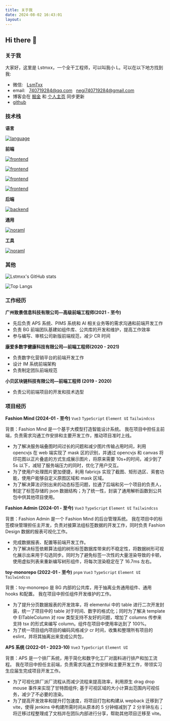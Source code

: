 ```yaml
---
title: 关于我
date: 2024-08-02 16:43:01
layout: 
---
```


## Hi there 👋

### 关于我

大家好，这里是 Lstmxx，一个全干工程师，可以叫我小 L。可以在以下地方找到我:

- 微信: &nbsp; [LsmTxx](https://raw.githubusercontent.com/Lstmxx/picx-images-hosting/master/20240805/WechatIMG145.1seybke27q.webp)
- email: &nbsp; <740719284@qq.com> &nbsp; <negi740719284@gmail.com>
- 博客会在&nbsp;[掘金](https://juejin.cn/user/1574156383825229)&nbsp;和&nbsp;[个人主页](https://lstmxx.github.io/)&nbsp;同步更新
- [github](https://github.com/Lstmxx)

### 技术栈

**语言**

[![language](https://skillicons.dev/icons?i=js,ts,python)](https://skillicons.dev)

**前端**

[![frontend](https://skillicons.dev/icons?i=html,css)](https://skillicons.dev)

[![frontend](https://skillicons.dev/icons?i=vue,react,electron,nextjs,antdesign)](https://skillicons.dev)

[![frontend](https://skillicons.dev/icons?i=tailwind,scss,less)](https://skillicons.dev)

[![frontend](https://skillicons.dev/icons?i=pnpm,npm,vite,webpack)](https://skillicons.dev)

**后端**

[![backend](https://skillicons.dev/icons?i=nodejs,nestjs,mysql,redis)](https://skillicons.dev)

**通用**

[![noraml](https://skillicons.dev/icons?i=git,jenkins,gitlab,docker,nginx)](https://skillicons.dev)

**工具**

[![noraml](https://skillicons.dev/icons?i=vscode,postman,notion)](https://skillicons.dev)

### 其他

![Lstmxx's GitHub stats](https://github-readme-stats.vercel.app/api?username=Lstmxx&count_private=true)

![Top Langs](https://github-readme-stats.vercel.app/api/top-langs/?username=Lstmxx&layout=compact&hide=jupyter%20notebook)

### 工作经历

**广州致景信息科技有限公司—高级前端工程师(2021 - 至今)**

- 先后负责 APS 系统、PIMS 系统和 AI 相关业务等的需求沟通和前端开发工作
- 负责 BG 前端团队基建如组件库、公共库的开发和维护，提高工作效率
- 参与编写、审核公司新版前端规范，减少 CR 时间

**康爱多数字健康科技有限公司—前端工程师(2020 - 2021)**

- 负责数字化营销平台的前端开发工作
- 设计 IM 系统前端架构
- 负责制定团队前端规范

**小贝区块链科技有限公司—前端工程师 (2019 - 2020)**

- 负责公司前端项目的开发和技术选型

### 项目经历

**Fashion Mind (2024-01 - 至今)** `Vue3` `TypeScript` `Element UI` `Tailwindcss`

背景：Fashion Mind 是一个基于大模型打造智能设计系统。
我在项目中担任主前端，负责需求沟通工作安排和主要开发工作，推动项目准时上线。

- 为了解决服务端叠图时间过长的问题和减少图片传输占用时间，利用 opencvjs 在 web 端实现了 mask 区的识别，并通过 opencvjs 和 canvas 将印花图以正片叠底的方式生成展示图片，将原来需要 10s+的时间，减少到了 5s 以下，减轻了服务端压力的同时，优化了用户交互。
- 为了使用户处理图片更加便捷，利用 fabricjs 实现了截图、矩形选区、索套功能，使用户能够自定义原图区域和 mask 区域。
- 为了解决算法识别出来的动态标签问题，拉通了后端和另一个项目的负责人，制定了标签存储的 json 数据结构；为了统一性，封装了通用解析函数到公共包中供其他项目使用。

**Fashion Admin (2024-01 - 至今)** `Vue3` `TypeScript` `Element UI` `Tailwindcss`

背景：Fashion Admin 是一个 Fashion Mind 的后台管理系统。
我在项目中的标签模块管理担任主开发，负责对接算法组标签数据的开发工作，同时负责 Fashion Design 数据的报表可视化工作。

- 完成数据报表、配置等前端开发工作。
- 为了解决标签依赖算法组的树形标签数据库带来的不稳定性，将数据树形可视化展示出来用于勾选同步。同时为了避免标签一次性的大量渲染导致的卡顿，使用虚拟列表来重新编写树形组件，将每次渲染稳定在了 16.7ms 左右。

**toy-monorepo (2022-01 - 至今)** `pnpm` `Vue3` `TypeScript` `Element UI` `Tailwindcss`

背景：toy-monorepo 是 BG 内部的公共库，用于抽离业务通用组件、通用 hooks 和配置。
我在项目中担任组件开发维护的工作。

- 为了提升分页数据报表的开发效率，将 elementui 中的 table 进行二次开发封装，统一了项目中的 table 对于时间、数字的格式化；同时为了解决 template 中 ElTableColumn 对 row 类型支持不友好的问题，增加了 columns 传参来支持 tsx 的形式来编写 column。组件在项目中使用率达到了 100%。
- 为了统一项目组内项目的编码风格减少 cr 时间，收集和整理所有项目的 eslint，并将其抽离出来变成公共包，

**APS 系统 (2022-01 - 2023-10)** `Vue3` `TypeScript` `Element UI`

背景：APS 是一个排厂系统，用于简化和数字化工厂对面料进行排产和加工流程。
我在项目中担任主前端，负责需求沟通工作安排和主要开发工作，带领实习生应届生完成项目开发工作。

- 为了可视化排厂派厂流程从而减少流程来提高效率，利用原生 drag drop mouse 事件来实现了甘特图组件; 基于可视区域的大小计算出范围内可视任务，减少了不必要的渲染。
- 为了提高开发效率和提升打包速度，将项目打包和构建从 wepback 迁移到了 vite，使得 jenkins 中构建所需时间从原本的 5 分钟缩减到了 2 分半钟左右；将迁移过程整理成了文档并在团队内部进行分享，帮助其他项目迁移至 vite。
